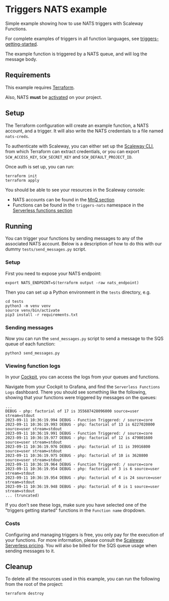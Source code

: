 # Triggers NATS example

Simple example showing how to use NATS triggers with Scaleway Functions.

For complete examples of triggers in all function languages, see [triggers-getting-started](../triggers-getting-started).

The example function is triggered by a NATS queue, and will log the message body.

## Requirements

This example requires [Terraform](https://www.scaleway.com/en/docs/tutorials/terraform-quickstart/).

Also, NATS **must** be [activated](https://www.scaleway.com/en/docs/serverless/messaging/how-to/get-started/#how-to-create-a-nats-account) on your project.

## Setup

The Terraform configuration will create an example function, a NATS account, and a trigger. It will also write the NATS credentials to a file named `nats-creds`.

To authenticate with Scaleway, you can either set up the [Scaleway CLI](https://www.scaleway.com/en/cli/), from which Terraform can extract credentials, or you can export `SCW_ACCESS_KEY`, `SCW_SECRET_KEY` and `SCW_DEFAULT_PROJECT_ID`.

Once auth is set up, you can run:

```console
terraform init
terraform apply
```

You should be able to see your resources in the Scaleway console:

- NATS accounts can be found in the [MnQ section](https://console.scaleway.com/messaging/protocols/fr-par/sqs/queues)
- Functions can be found in the `triggers-nats` namespace in the [Serverless functions section](https://console.scaleway.com/functions/namespaces)

## Running

You can trigger your functions by sending messages to any of the associated NATS account. Below is a description of how to do this with our dummy `tests/send_messages.py` script.

### Setup

First you need to expose your NATS endpoint:

```console
export NATS_ENDPOINT=$(terraform output -raw nats_endpoint)
```

Then you can set up a Python environment in the `tests` directory, e.g.

```console
cd tests
python3 -m venv venv
source venv/bin/activate
pip3 install -r requirements.txt
```

### Sending messages

Now you can run the `send_messages.py` script to send a message to the SQS queue of each function:

```console
python3 send_messages.py
```

### Viewing function logs

In your [Cockpit](https://console.scaleway.com/cockpit), you can access the logs from your queues and functions.

Navigate from your Cockpit to Grafana, and find the `Serverless Functions Logs` dashboard. There you should see something like the following, showing that your functions were triggered by messages on the queues:

```console
...
DEBUG - php: factorial of 17 is 355687428096000 source=user stream=stdout
2023-09-11 10:36:19.994 DEBUG - Function Triggered: / source=core
2023-09-11 10:36:19.993 DEBUG - php: factorial of 13 is 6227020800 source=user stream=stdout
2023-09-11 10:36:19.991 DEBUG - Function Triggered: / source=core
2023-09-11 10:36:19.977 DEBUG - php: factorial of 12 is 479001600 source=user stream=stdout
2023-09-11 10:36:19.976 DEBUG - php: factorial of 11 is 39916800 source=user stream=stdout
2023-09-11 10:36:19.975 DEBUG - php: factorial of 10 is 3628800 source=user stream=stdout
2023-09-11 10:36:19.964 DEBUG - Function Triggered: / source=core
2023-09-11 10:36:19.954 DEBUG - php: factorial of 3 is 6 source=user stream=stdout
2023-09-11 10:36:19.954 DEBUG - php: factorial of 4 is 24 source=user stream=stdout
2023-09-11 10:36:19.948 DEBUG - php: factorial of 0 is 1 source=user stream=stdout
... (truncated)
```

If you don't see these logs, make sure you have selected one of the "triggers getting started" functions in the `Function name` dropdown.

### Costs

Configuring and managing triggers is free, you only pay for the execution of your functions. For more information, please consult the [Scaleway Serverless pricing](https://www.scaleway.com/en/pricing/?tags=serverless). You will also be billed for the SQS queue usage when sending messages to it.

## Cleanup

To delete all the resources used in this example, you can run the following from the root of the project:

```console
terraform destroy
```
